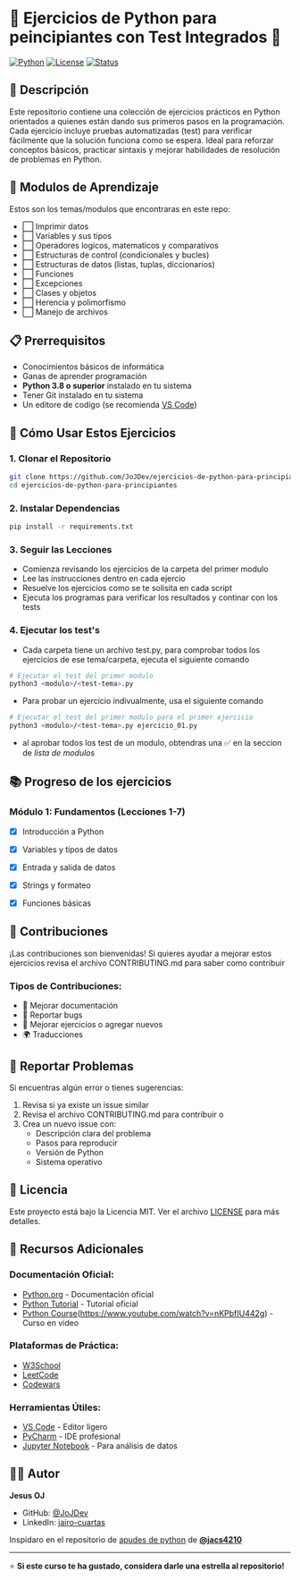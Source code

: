 # 🧠 Ejercicios de Python para peincipiantes con Test Integrados 🐍

[![Python](https://img.shields.io/badge/Python-3.8+-blue.svg)](https://www.python.org/downloads/)
[![License](https://img.shields.io/badge/License-MIT-green.svg)](LICENSE)
[![Status](https://img.shields.io/badge/Status-Activo-brightgreen.svg)]()

## 📖 Descripción

Este repositorio contiene una colección de ejercicios prácticos en Python orientados a quienes están dando sus primeros pasos en la programación. Cada ejercicio incluye pruebas automatizadas (test) para verificar fácilmente que la solución funciona como se espera. Ideal para reforzar conceptos básicos, practicar sintaxis y mejorar habilidades de resolución de problemas en Python.


## 🎯 Modulos de Aprendizaje

Estos son los temas/modulos que encontraras en este repo:

- ⬜️ Imprimir datos
- ⬜️ Variables y sus tipos
- ⬜️ Operadores logicos, matematicos y comparativos
- ⬜️ Estructuras de control (condicionales y bucles)
- ⬜️ Estructuras de datos (listas, tuplas, diccionarios)
- ⬜️ Funciones
- ⬜️ Excepciones
- ⬜️ Clases y objetos
- ⬜️ Herencia y polimorfismo
- ⬜️ Manejo de archivos


## 📋 Prerrequisitos

- Conocimientos básicos de informática
- Ganas de aprender programación
- **Python 3.8 o superior** instalado en tu sistema
- Tener Git instalado en tu sistema
- Un editore de codigo (se recomienda [VS Code](https://code.visualstudio.com/))

## 🚀 Cómo Usar Estos Ejercicios

### 1. **Clonar el Repositorio**
```bash
git clone https://github.com/JoJDev/ejercicios-de-python-para-principiantes
cd ejercicios-de-python-para-principiantes
```

### 2. **Instalar Dependencias**
```bash
pip install -r requirements.txt
```

### 3. **Seguir las Lecciones**
- Comienza revisando los ejercicios de la  carpeta del primer modulo
- Lee las instrucciones dentro en cada ejercio
- Resuelve los ejercicios como se te solisita en cada script
- Ejecuta los programas para verificar los resultados y continar con los tests

### 4. **Ejecutar los test's**
- Cada carpeta tiene un archivo test.py, para comprobar todos los ejercicios de ese tema/carpeta, ejecuta el siguiente comando
```bash
# Ejecutar el test del primer modulo
python3 <modulo>/<test-tema>.py

```

- Para probar un ejercicio indivualmente, usa el siguiente comando
```bash
# Ejecutar el test del primer modulo para el primer ejercicio
python3 <modulo>/<test-tema>.py ejercicio_01.py

```

* al aprobar todos los test de un modulo, obtendras una ✅ en la seccion de *lista de modulos*

## 📚 Progreso de los ejercicios

### **Módulo 1: Fundamentos (Lecciones 1-7)**
- [x] Introducción a Python
- [x] Variables y tipos de datos
- [x] Entrada y salida de datos
- [x] Strings y formateo
- [x] Funciones básicas


## 🤝 Contribuciones

¡Las contribuciones son bienvenidas! Si quieres ayudar a mejorar estos ejercicios revisa el archivo CONTRIBUTING.md para saber como contribuir

### **Tipos de Contribuciones:**
- 📝 Mejorar documentación
- 🐛 Reportar bugs
- 🎯 Mejorar ejercicios o agregar nuevos
- 🌍 Traducciones

## 🐛 Reportar Problemas

Si encuentras algún error o tienes sugerencias:

1. Revisa si ya existe un issue similar
2. Revisa el archivo CONTRIBUTING.md para contribuir o 
3. Crea un nuevo issue con:
   - Descripción clara del problema
   - Pasos para reproducir
   - Versión de Python
   - Sistema operativo

## 📄 Licencia

Este proyecto está bajo la Licencia MIT. Ver el archivo [LICENSE](LICENSE) para más detalles.

## 📖 Recursos Adicionales

### **Documentación Oficial:**
- [Python.org](https://www.python.org/doc/) - Documentación oficial
- [Python Tutorial](https://docs.python.org/3/tutorial/) - Tutorial oficial
- [Python Course]()(https://www.youtube.com/watch?v=nKPbfIU442g) - Curso en video

### **Plataformas de Práctica:**
- [W3School](https://www.w3schools.com/python/default.asp)
- [LeetCode](https://leetcode.com/)
- [Codewars](https://www.codewars.com/)

### **Herramientas Útiles:**
- [VS Code](https://code.visualstudio.com/) - Editor ligero
- [PyCharm](https://www.jetbrains.com/pycharm/) - IDE profesional
- [Jupyter Notebook](https://jupyter.org/) - Para análisis de datos

## 👨‍💻 Autor

**Jesus OJ**
- GitHub: [@JoJDev](https://github.com/JoJDev)
- LinkedIn: [jairo-cuartas](https://linkedin.com/in/jesus-oj)

 Inspidaro en el repositorio de [apudes de python](https://github.com/jacs4210/apuntes-python) de  **[@jacs4210](https://github.com/jacs4210)**


---
⭐ **Si este curso te ha gustado, considera darle una estrella al repositorio!**

